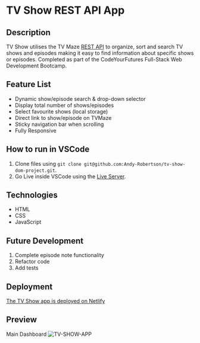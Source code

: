 # TV Show REST API App

## Description

TV Show utilises the TV Maze [REST API](https://www.tvmaze.com) to organize, sort and search TV shows and episodes making it easy to find information about specific shows or episodes. Completed as part of the CodeYourFutures Full-Stack Web Development Bootcamp.

## Feature List
- Dynamic show/episode search & drop-down selector
- Display total number of shows/episodes
- Select favourite shows (local storage)
- Direct link to show/episode on TVMaze
- Sticky navigation bar when scrolling
- Fully Responsive

## How to run in VSCode

1. Clone files using `git clone git@github.com:Andy-Robertson/tv-show-dom-project.git`.
2. Go Live inside VSCode using the [Live Server](https://github.com/ritwickdey/vscode-live-server-plus-plus).

## Technologies

- HTML
- CSS
- JavaScript

## Future Development

1. Complete episode note functionality
2. Refactor code
3. Add tests

## Deployment

[The TV Show app is deployed on Netlify](https://cyf-andy-robertson-tv.netlify.app/)

## Preview

Main Dashboard
![TV-SHOW-APP](https://i.ibb.co/pwCFmNW/tvshow.png)


